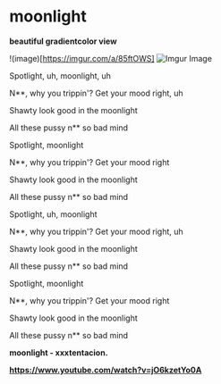 # moonlight
**beautiful gradientcolor view**





!(image)[https://imgur.com/a/85ftOWS]
![Imgur Image](https://imgur.com/a/85ftOWS)


Spotlight, uh, moonlight, uh

N**, why you trippin'? Get your mood right, uh


Shawty look good in the moonlight


All these pussy n** so bad mind


Spotlight, moonlight

N**, why you trippin'? Get your mood right


Shawty look good in the moonlight


All these pussy n** so bad mind


Spotlight, uh, moonlight

N**, why you trippin'? Get your mood right, uh

Shawty look good in the moonlight

All these pussy n** so bad mind

Spotlight, moonlight

N**, why you trippin'? Get your mood right

Shawty look good in the moonlight

All these pussy n** so bad mind



**moonlight - xxxtentacion.**


**https://www.youtube.com/watch?v=jO6kzetYo0A**
